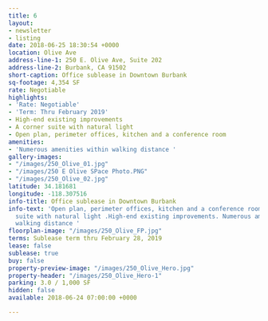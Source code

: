 ```yaml
---
title: 6
layout:
- newsletter
- listing
date: 2018-06-25 18:30:54 +0000
location: Olive Ave
address-line-1: 250 E. Olive Ave, Suite 202
address-line-2: Burbank, CA 91502
short-caption: Office sublease in Downtown Burbank
sq-footage: 4,354 SF
rate: Negotiable
highlights:
- 'Rate: Negotiable'
- 'Term: Thru February 2019'
- High-end existing improvements
- A corner suite with natural light
- Open plan, perimeter offices, kitchen and a conference room
amenities:
- 'Numerous amenities within walking distance '
gallery-images:
- "/images/250_Olive_01.jpg"
- "/images/250 E Olive SPace Photo.PNG"
- "/images/250_Olive_02.jpg"
latitude: 34.181681
longitude: -118.307516
info-title: Office sublease in Downtown Burbank
info-text: 'Open plan, perimeter offices, kitchen and a conference room. A corner
  suite with natural light .High-end existing improvements. Numerous amenities within
  walking distance '
floorplan-image: "/images/250_Olive_FP.jpg"
terms: Sublease term thru February 28, 2019
lease: false
sublease: true
buy: false
property-preview-image: "/images/250_Olive_Hero.jpg"
property-header: "/images/250_Olive_Hero-1"
parking: 3.0 / 1,000 SF
hidden: false
available: 2018-06-24 07:00:00 +0000

---
```

